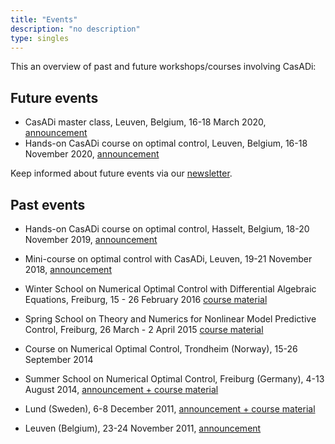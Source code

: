 ```yaml
---
title: "Events"
description: "no description"
type: singles
---
```


This an overview of past and future workshops/courses involving CasADi:

## Future events

 * CasADi master class, Leuven, Belgium, 16-18 March 2020, [announcement](http://master2020.casadi.org)
 * Hands-on CasADi course on optimal control, Leuven, Belgium, 16-18 November 2020, [announcement](http://ocp2020.casadi.org)

Keep informed about future events via our <a href="https://forms.gle/9v1HKPYZDHcBYMXNA">newsletter</a>.


## Past events
 * Hands-on CasADi course on optimal control, Hasselt, Belgium, 18-20 November 2019, [announcement](http://hasselt2019.casadi.org)

 * Mini-course on optimal control with CasADi, Leuven, 19-21 November 2018, [announcement](http://leuven2018.casadi.org)
 * Winter School on Numerical Optimal Control with Differential Algebraic Equations, Freiburg, 15 - 26 February 2016 [course material](http://www.syscop.de/teaching/ws2015/nocdae)
 * Spring School on Theory and Numerics for Nonlinear Model Predictive Control, Freiburg, 26 March - 2 April 2015 [course material](https://www.syscop.de/event/tempo-spring-school/)
 * Course on Numerical Optimal Control, Trondheim (Norway), 15-26 September 2014
 * Summer School on Numerical Optimal Control, Freiburg (Germany), 4-13 August 2014, [announcement + course material](http://imtek.de/professuren/systemtheorie/events/summerschool)
 * Lund (Sweden), 6-8 December 2011, [announcement + course material](http://www.control.lth.se/Education/DoctorateProgram/optimization-with-casadi.html)
 * Leuven (Belgium), 23-24 November 2011, [announcement](http://www.kuleuven.be/optec/casadi-course)
